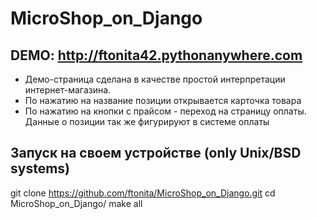 # MicroShop_on_Django

## DEMO: http://ftonita42.pythonanywhere.com
  - Демо-страница сделана в качестве простой интерпретации интернет-магазина.
  - По нажатию на название позиции открывается карточка товара
  - По нажатию на кнопки с прайсом - переход на страницу оплаты. Данные о позиции так же фигурируют в системе оплаты
  
## Запуск на своем устройстве (only Unix/BSD systems)
  git clone https://github.com/ftonita/MicroShop_on_Django.git
  cd MicroShop_on_Django/
  make all
  
  
  
  
  
